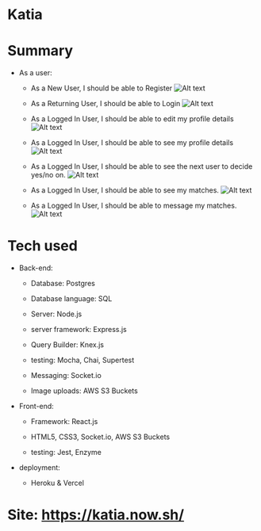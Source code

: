 # Katia

# Summary
- As a user:

    - As a New User, I should be able to Register ![Alt text](./README-images/signup.png?raw=true "Registration")

    - As a Returning User, I should be able to Login
    ![Alt text](./README-images/login.png?raw=true "login")

    - As a Logged In User, I should be able to edit my profile details ![Alt text](./README-images/editProfile.png?raw=true "edit")

    - As a Logged In User, I should be able to see my profile details ![Alt text](./README-images/profile.png?raw=true "profile")

    - As a Logged In User, I should be able to see the next user to decide yes/no on. ![Alt text](./README-images/mainSwipe.png?raw=true "swipe")

    - As a Logged In User, I should be able to see my matches. ![Alt text](./README-images/matches.png?raw=true "matches")

    - As a Logged In User, I should be able to message my matches.
    ![Alt text](./README-images/message.png?raw=true "messaging")

# Tech used
- Back-end:

    - Database: Postgres

    - Database language: SQL

    - Server: Node.js

    - server framework: Express.js

    - Query Builder: Knex.js

    - testing: Mocha, Chai, Supertest

    - Messaging: Socket.io

    - Image uploads: AWS S3 Buckets

- Front-end:

    - Framework: React.js

    - HTML5, CSS3, Socket.io, AWS S3 Buckets

    - testing: Jest, Enzyme

- deployment:

    - Heroku & Vercel

# Site:  https://katia.now.sh/